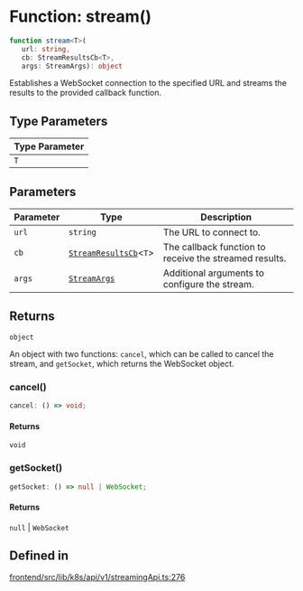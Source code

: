 # Function: stream()

```ts
function stream<T>(
   url: string, 
   cb: StreamResultsCb<T>, 
   args: StreamArgs): object
```

Establishes a WebSocket connection to the specified URL and streams the results
to the provided callback function.

## Type Parameters

| Type Parameter |
| ------ |
| `T` |

## Parameters

| Parameter | Type | Description |
| ------ | ------ | ------ |
| `url` | `string` | The URL to connect to. |
| `cb` | [`StreamResultsCb`](../type-aliases/StreamResultsCb.md)\<`T`\> | The callback function to receive the streamed results. |
| `args` | [`StreamArgs`](../interfaces/StreamArgs.md) | Additional arguments to configure the stream. |

## Returns

`object`

An object with two functions: `cancel`, which can be called to cancel
the stream, and `getSocket`, which returns the WebSocket object.

### cancel()

```ts
cancel: () => void;
```

#### Returns

`void`

### getSocket()

```ts
getSocket: () => null | WebSocket;
```

#### Returns

`null` \| `WebSocket`

## Defined in

[frontend/src/lib/k8s/api/v1/streamingApi.ts:276](https://github.com/headlamp-k8s/headlamp/blob/2481a1c9f2b4a69a9320466e7a455215b14b97b0/frontend/src/lib/k8s/api/v1/streamingApi.ts#L276)
